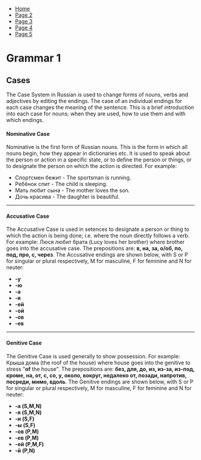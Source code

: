 <ul class="breadcrumb">
  <li><a href="https://doggo1.github.io/GIForJIF/index.html">Home</a></li>
  <li><a href="https://doggo1.github.io/GIForJIF/page2.html">Page 2</a></li>
<li><a href="https://doggo1.github.io/GIForJIF/page3.html">Page 3</a></li>
<li><a href="https://doggo1.github.io/GIForJIF/page4.html">Page 4</a></li>
<li><a href="https://doggo1.github.io/GIForJIF/page5.html">Page 5</a></li>
</ul>
<h1><strong>Grammar 1</strong></h1>
<h2>Cases</h2>
<p> The Case System in Russian is used to change forms of nouns, verbs and adjectives by editing the endings. The case of an individual endings for each case changes the meaning of the sentence. This is a brief introduction into each case for nouns; when they are used, how to use them and with which endings.</p>
<h4><strong>Nominative Case</strong></h4>
<p> Nominative is the first form of Russian nouns. This is the form in which all nouns begin, how they appear in dictionaries etc. It is used to speak about the person or action in a specific state, or to define the person or things, or to designate the person on which the action is directed. For example:</p>
  <ul>
    <li>Спортсмен бежит - The sportsman is running.</li>
    <li>Ребёнок спит - The child is sleeping.</li>
    <li>Мать любит сына - The mother loves the son.</li>
    <li>Дочь красива - The daughter is beautiful.</li>
  </ul>
  <hr>
<h4><strong>Accusative Case</strong></h4>
<p> The Accusative Case is used in setences to designate a person or thing to which the action is being done; i.e. where the noun directly follows a verb. For example: Люся любит брата (Lucy loves her brother) where brother goes into the accusative case. The prepositions are: <strong>в, на, за, о/об, по, под, про, с, через</strong>. The Accusative endings are shown below, with S or P for singular or plural respectively, M for masculine, F for feminine and N for neuter:</p>
<ul>
  <li><strong>-у</strong></li>
  <li><strong>-ю</strong></li>
  <li><strong>-а</strong></li>
  <li><strong>-я</strong></li>
  <li><strong>-ей</strong></li>
  <li><strong>-ой</strong></li>
  <li><strong>-ов</strong></li>
  <li><strong>-ев</strong></li>
</ul>
<hr>
<h4><strong>Genitive Case</strong></h4>
<p> The Genitive Case is used generally to show possession. For example: Крыша дома (the roof of the house) where house goes into the genitive to stress "<strong>of</strong> the house". The prepositions are: <strong>без, для, до, из, из-за, из-под, кроме, на, от, с, со, у, около, вокруг, недалеко от, позади, напротив, посреди, мимо, вдоль</strong>. The Genitive endings are shown below, with S or P for singular or plural respectively, M for masculine, F for feminine and N for neuter:</p>
<ul>
  <li><strong>-а (S,M,N)</strong></li>
  <li><strong>-я (S,M,N)</strong></li>
  <li><strong>-и (S,F)</strong></li>
  <li><strong>-ы (S,F)</strong></li>
  <li><strong>-ов (P,M)</strong></li>
  <li><strong>-ев (P,M)</strong></li>
  <li><strong>-ей (P,M,F)</strong></li>
  <li><strong>-й (P,N)</strong></li>
</ul>
  
  
  
  
  
